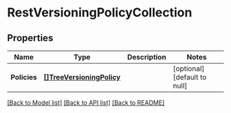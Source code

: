 # RestVersioningPolicyCollection

## Properties
Name | Type | Description | Notes
------------ | ------------- | ------------- | -------------
**Policies** | [**[]TreeVersioningPolicy**](treeVersioningPolicy.md) |  | [optional] [default to null]

[[Back to Model list]](../../README.md#documentation-for-models) [[Back to API list]](../../README.md#documentation-for-api-endpoints) [[Back to README]](../../README.md)


